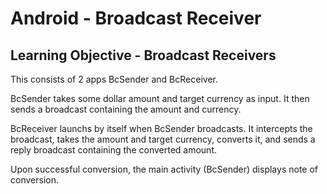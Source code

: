 # Android - Broadcast Receiver
## Learning Objective - Broadcast Receivers

This consists of 2 apps BcSender and BcReceiver.

BcSender takes some dollar amount and target currency as input. It then sends a broadcast containing the amount and currency.

BcReceiver launchs by itself when BcSender broadcasts. It intercepts the broadcast, takes the amount and target currency, converts it, and sends a reply broadcast containing the converted amount.

Upon successful conversion, the main activity (BcSender) displays note of conversion.
